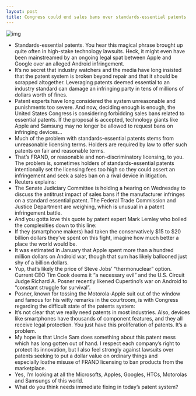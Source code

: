 ```yaml
---
layout: post
title: Congress could end sales bans over standards-essential patents
---
```

![img](http://media.idownloadblog.com/wp-content/uploads/2010/07/Lawsuit-e1302038574242.jpg)
* Standards-essential patents. You hear this magical phrase brought up quite often in high-stake technology lawsuits. Heck, it might even have been mainstreamed by an ongoing legal spat between Apple and Google over an alleged Android infringement.
* It’s no secret that industry watchers and the media have long insisted that the patent system is broken beyond repair and that it should be scrapped altogether. Leveraging patents deemed essential to an industry standard can damage an infringing party in tens of millions of dollars worth of fines.
* Patent experts have long considered the system unreasonable and punishments too severe. And now, deciding enough is enough, the United States Congress is considering forbidding sales bans related to essential patents. If the proposal is accepted, technology giants like Apple and Samsung may no longer be allowed to request bans on infringing devices…
* Much of the problem with standards-essential patents stems from unreasonable licensing terms. Holders are required by law to offer such patents on fair and reasonable terms.
* That’s FRAND, or reasonable and non-discriminatory licensing, to you. The problem is, sometimes holders of standards-essential patents intentionally set the licensing fees too high so they could assert an infringement and seek a sales ban on a rival device in litigation.
* Reuters explains:
* The Senate Judiciary Committee is holding a hearing on Wednesday to discuss the antitrust impact of sales bans if the manufacturer infringes on a standard essential patent. The Federal Trade Commission and Justice Department are weighing, which is unusual in a patent infringement battle.
* And you gotta love this quote by patent expert Mark Lemley who boiled the complexities down to this line:
* If they (smartphone makers) had taken the conservatively $15 to $20 billion dollars they’ve spent on this fight, imagine how much better a place the world would be.
* It was estimated in January that Apple spent more than a hundred million dollars on Android war, though that sum has likely ballooned just shy of a billion dollars.
* Yup, that’s likely the price of Steve Jobs’ “thermonuclear” option. Current CEO Tim Cook deems it “a necessary evil” and the U.S. Circuit Judge Richard A. Posner recently likened Cupertino’s war on Android to “constant struggle for survival”.
* Posner, known for tossing the Motorola-Apple suit out of the window and famous for his witty remarks in the courtroom, is with Congress regarding the difficult state of the patents system:
* It’s not clear that we really need patents in most industries. Also, devices like smartphones have thousands of component features, and they all receive legal protection. You just have this proliferation of patents. It’s a problem.
* My hope is that Uncle Sam does something about this patent mess which has long gotten out of hand. I respect each company’s right to protect its innovation, but I also feel strongly against lawsuits over patents seeking to put a dollar value on ordinary things and especially loathe misuse of FRAND licensing to ban products from the marketplace.
* Yes, I’m looking at all the Microsofts, Apples, Googles, HTCs, Motorolas and Samsungs of this world.
* What do you think needs immediate fixing in today’s patent system?


